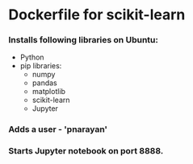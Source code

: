 # Dockerfile for scikit-learn
### Installs following libraries on Ubuntu:
  * Python 
  * pip libraries:
    * numpy
    * pandas
    * matplotlib
    * scikit-learn
    * Jupyter
### Adds a user - 'pnarayan'
### Starts Jupyter notebook on port 8888.
